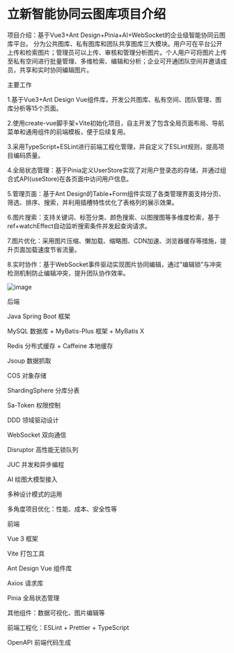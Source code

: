 # 立新智能协同云图库项目介绍

项目介绍：基于Vue3+Ant Design+Pinia+AI+WebSocket的企业级智能协同云图库平台。
分为公共图库、私有图库和团队共享图库三大模块。用户可在平台公开上传和检索图片；管理员可以上传、审核和管理分析图片。个人用户可将图片上传至私有空间进行批量管理、多维检索、编辑和分析；企业可开通团队空间并邀请成员，共享和实时协同编辑图片。

主要工作

1.基于Vue3+Ant Design Vue组件库，开发公共图库、私有空间、团队管理、图库分析等15个页面。

2.使用create-vue脚手架+Vite初始化项目，自主开发了包含全局页面布局、导航菜单和通用组件的前端模板，便于后续复用。

3.采用TypeScript+ESLint进行前端工程化管理，并自定义了ESLint规则，提高项目编码质量。

4.全局状态管理：基于Pinia定义UserStore实现了对用户登录态的存储，并通过组合式API(useStore)在各页面中访问用户信息。

5.管理页面：基于Ant Design的Table+Form组件实现了各类管理界面支持分页、筛选、排序、搜索，并利用插槽特性优化了表格列的展示效果。

6.图片搜索：支持关键词、标签分类、颜色搜索、以图搜图等多维度检索，基于ref+watchEffect自动监听搜索条件并发起查询请求。

7.图片优化：采用图片压缩、懒加载、缩略图、CDN加速、浏览器缓存等措施，提升页面加载速度节省流量。

8.实时协作：基于WebSocket事件驱动实现图片协同编辑，通过"编辑锁”与冲突检测机制防止编辑冲突，提升团队协作效率。



![image](https://github.com/user-attachments/assets/379f1ac2-2ef5-4ea5-88ce-efe5e969e8e2)


后端

Java Spring Boot 框架

MySQL 数据库 + MyBatis-Plus 框架 + MyBatis X

Redis 分布式缓存 + Caffeine 本地缓存

Jsoup 数据抓取

COS 对象存储

ShardingSphere 分库分表

Sa-Token 权限控制

DDD 领域驱动设计

WebSocket 双向通信

Disruptor 高性能无锁队列

JUC 并发和异步编程

AI 绘图大模型接入

多种设计模式的运用

多角度项目优化：性能、成本、安全性等

前端

Vue 3 框架

Vite 打包工具

Ant Design Vue 组件库

Axios 请求库

Pinia 全局状态管理

其他组件：数据可视化、图片编辑等

前端工程化：ESLint + Prettier + TypeScript

OpenAPI 前端代码生成
